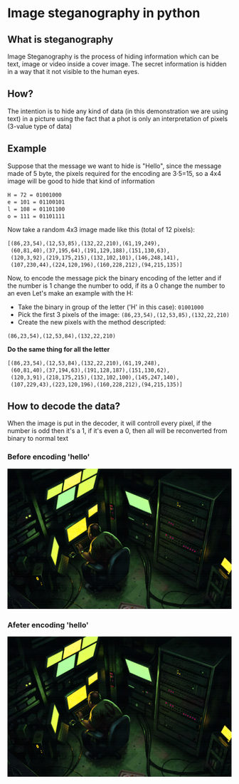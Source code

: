 # Image steganography in python

## What is steganography
Image Steganography is the process of hiding information which can be text, image or video inside a cover image. The secret information is hidden in a way that it not visible to the human eyes.

## How?
The intention is to hide any kind of data (in this demonstration we are using text) in a picture using the fact that a phot is only an interpretation of pixels (3-value type of data)

## Example
Suppose that the message we want to hide is "Hello", since the message made of 5 byte, the pixels required for the encoding are 3·5=15, so a 4x4 image will be good to hide that kind of information

```
H = 72 = 01001000
e = 101 = 01100101
l = 108 = 01101100
o = 111 = 01101111
```
Now take a random 4x3 image made like this (total of 12 pixels):
```
[(86,23,54),(12,53,85),(132,22,210),(61,19,249),
 (60,81,40),(37,195,64),(191,129,188),(151,130,63),
 (120,3,92),(219,175,215),(132,102,101),(146,248,141),
 (107,230,44),(224,120,196),(160,228,212),(94,215,135)]
```
Now, to encode the message pick the binary encoding of the letter and if the number is 1 change the number to odd, if its a 0 change the number to an even
Let's make an example with the H:

- Take the binary in group of the letter ('H' in this case): ```01001000```
- Pick the first 3 pixels of the image: ```(86,23,54),(12,53,85),(132,22,210)```
- Create the new pixels with the method descripted:
```
(86,23,54),(12,53,84),(132,22,210)
```

**Do the same thing for all the letter**

```
[(86,23,54),(12,53,84),(132,22,210),(61,19,248),
 (60,81,40),(37,194,63),(191,128,187),(151,130,62),
 (120,3,91),(218,175,215),(132,102,100),(145,247,140),
 (107,229,43),(223,120,196),(160,228,212),(94,215,135)]
```

## How to decode the data?
When the image is put in the decoder, it will controll every pixel, if the number is odd then it's a 1, if it's even a 0, then all will be reconverted from binary to normal text


### Before encoding 'hello'
![img before enc](https://github.com/filippo-ferrando/image-steganography/blob/main/image.png?raw=true)

### Afeter encoding 'hello'
![img after enc](https://github.com/filippo-ferrando/image-steganography/blob/main/image_hello_enc.png?raw=true)
